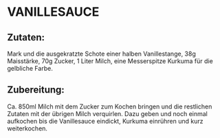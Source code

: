 # VANILLESAUCE

## Zutaten:

Mark und die ausgekratzte Schote einer halben Vanillestange, 38g
Maisstärke, 70g Zucker, 1 Liter Milch, eine Messerspitze Kurkuma für die
gelbliche Farbe.

## Zubereitung:

Ca. 850ml Milch mit dem Zucker zum Kochen bringen und die restlichen
Zutaten mit der übrigen Milch verquirlen. Dazu geben und noch einmal
aufkochen bis die Vanillesauce eindickt, Kurkuma einrühren und kurz
weiterkochen.

